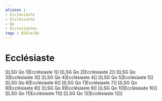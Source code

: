 ```yaml
---
aliases : 
- Ecclésiaste
- Ecclésiaste
- Qo
- Ecclesiastes
tags : Bible/Qo
---
```


# Ecclésiaste

[[LSG Qo 1|Ecclésiaste 1]]
[[LSG Qo 2|Ecclésiaste 2]]
[[LSG Qo 3|Ecclésiaste 3]]
[[LSG Qo 4|Ecclésiaste 4]]
[[LSG Qo 5|Ecclésiaste 5]]
[[LSG Qo 6|Ecclésiaste 6]]
[[LSG Qo 7|Ecclésiaste 7]]
[[LSG Qo 8|Ecclésiaste 8]]
[[LSG Qo 9|Ecclésiaste 9]]
[[LSG Qo 10|Ecclésiaste 10]]
[[LSG Qo 11|Ecclésiaste 11]]
[[LSG Qo 12|Ecclésiaste 12]]
